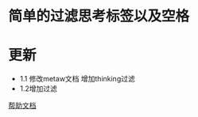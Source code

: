 # 简单的过滤思考标签以及空格


# 更新
- 1.1 修改metaw文档 增加thinking过滤
- 1.2增加<disclaimer>过滤

[帮助文档](https://astrbot.app)
